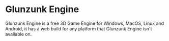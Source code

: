 # Glunzunk Engine
Glunzunk Engine is a free 3D Game Engine for Windows, MacOS, Linux and Android, it has a web build for any platform that Glunzunk Engine isn't avaliable on.
